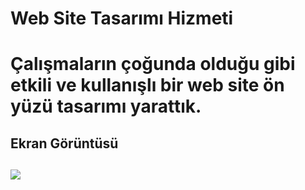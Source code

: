<h1>Web Site Tasarımı Hizmeti<h1>

Çalışmaların çoğunda olduğu gibi etkili ve kullanışlı bir web site ön yüzü tasarımı yarattık.

<h2>Ekran Görüntüsü<h2>

![](ekleme.gif)

